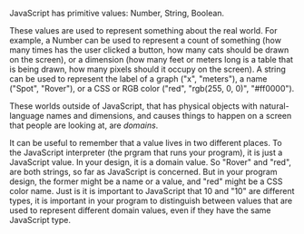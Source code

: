 JavaScript has primitive values: Number, String, Boolean.

These values are used to represent something about the real world. For example, a Number can be used to represent a count of something (how many times has the user clicked a button, how many cats should be drawn on the screen), or a dimension (how many feet or meters long is a table that is being drawn, how many pixels should it occupy on the screen). A string can be used to represent the label of a graph ("x", "meters"), a name ("Spot", "Rover"), or a CSS or RGB color ("red", "rgb(255, 0, 0)", "#ff0000").

These worlds outside of JavaScript, that has physical objects with natural-language names and dimensions, and causes things to happen on a screen that people are looking at, are *domains*.

It can be useful to remember that a value lives in two different places. To the JavaScript interpreter (the prgram that runs your program), it is just a JavaScript value. In your design, it is a domain value. So "Rover" and "red", are both strings, so far as JavaScript is concerned. But in your program design, the former might be a name or a value, and "red" might be a CSS color name. Just is it is important to JavaScript that 10 and "10" are different types, it is important in your program to distinguish between values that are used to represent different domain values, even if they have the same JavaScript type.
